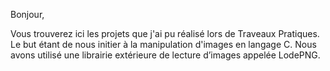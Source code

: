 Bonjour, 

Vous trouverez ici les projets que j'ai pu réalisé lors de Traveaux Pratiques. Le but étant de nous initier à la manipulation d'images en langage C. Nous avons utilisé une librairie extérieure de lecture d’images appelée LodePNG.
